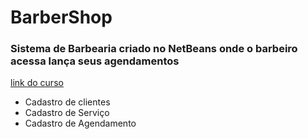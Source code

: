 # BarberShop
### Sistema de Barbearia criado no NetBeans onde o barbeiro acessa lança seus agendamentos
 [link do curso](https://www.youtube.com/watch?v=UtxTG1_AiXk&list=PLJIP7GdByOyuBKB--fIO2DoQaPVXm9lCw)  

- Cadastro de clientes 
- Cadastro de Serviço
- Cadastro de Agendamento

